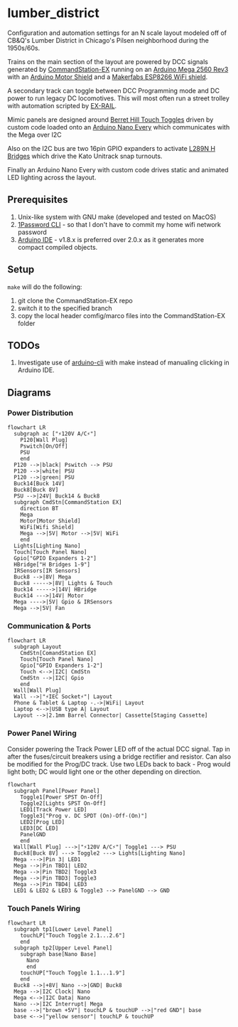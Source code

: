 # lumber_district

Configuration and automation settings for an N scale layout modeled off of CB&Q's Lumber District in Chicago's Pilsen neighborhood during the 1950s/60s.

Trains on the main section of the layout are powered by DCC signals generated by [CommandStation-EX](https://dcc-ex.com/ex-commandstation/index.html) running on an [Arduino Mega 2560 Rev3](https://store-usa.arduino.cc/products/arduino-mega-2560-rev3) with an [Arduino Motor Shield](https://store-usa.arduino.cc/collections/shields/products/arduino-motor-shield-rev3) and a [Makerfabs ESP8266 WiFi shield](https://www.makerfabs.com/esp8266-wifi-shield.html). 

A secondary track can toggle between DCC Programming mode and DC power to run legacy DC locomotives. This will most often run a street trolley with automation scripted by [EX-RAIL](https://dcc-ex.com/ex-rail/index.html). 

Mimic panels are designed around [Berret Hill Touch Toggles](https://www.berretthillshop.com/store/products/touch-controls/) driven by custom code loaded onto an [Arduino Nano Every](https://store-usa.arduino.cc/collections/boards/products/arduino-nano-every) which communicates with the Mega over I2C

Also on the I2C bus are two 16pin GPIO expanders to activate [L289N H Bridges](https://www.amazon.com/dp/B08RS3P1ZW) which drive the Kato Unitrack snap turnouts.

Finally an Arduino Nano Every with custom code drives static and animated LED lighting across the layout. 

## Prerequisites

1. Unix-like system with GNU make (developed and tested on MacOS)
1. [1Password CLI](https://developer.1password.com/docs/cli/get-started#install) - so that I don't have to commit my home wifi network password
1. [Arduino IDE](https://www.arduino.cc/en/software) - v1.8.x is preferred over 2.0.x as it generates more compact compiled objects.

## Setup

`make` will do the following:
1. git clone the CommandStation-EX repo
1. switch it to the specified branch
1. copy the local header comfig/marco files into the CommandStation-EX folder

## TODOs

1. Investigate use of [arduino-cli](https://github.com/arduino/arduino-cli) with make instead of manualing clicking in Arduino IDE.

## Diagrams

### Power Distribution

```mermaid
flowchart LR
  subgraph ac ["⚡️120V A/C⚡️"]
    P120[Wall Plug]
    Pswitch[On/Off]
    PSU
    end
  P120 -->|black| Pswitch --> PSU
  P120 -->|white| PSU
  P120 -->|green| PSU
  Buck14[Buck 14V]
  Buck8[Buck 8V]
  PSU -->|24V| Buck14 & Buck8
  subgraph CmdStn[CommandStation EX]
    direction BT
    Mega
    Motor[Motor Shield]
    WiFi[Wifi Shield]
    Mega -->|5V| Motor -->|5V| WiFi
    end
  Lights[Lighting Nano]
  Touch[Touch Panel Nano]
  Gpio["GPIO Expanders 1-2"]
  HBridge["H Bridges 1-9"]
  IRSensors[IR Sensors]
  Buck8 -->|8V| Mega
  Buck8 ----->|8V| Lights & Touch
  Buck14 ----->|14V| HBridge
  Buck14 --->|14V| Motor
  Mega ---->|5V| Gpio & IRSensors
  Mega -->|5V| Fan
```

### Communication & Ports

```mermaid
flowchart LR
  subgraph Layout
    CmdStn[ComandStation EX]
    Touch[Touch Panel Nano]
    Gpio["GPIO Expanders 1-2"]
    Touch <-->|I2C| CmdStn
    CmdStn -->|I2C| Gpio
    end
  Wall[Wall Plug]
  Wall -->|"⚡IEC Socket⚡️"| Layout
  Phone & Tablet & Laptop -.->|WiFi| Layout
  Laptop <-->|USB type A| Layout
  Layout -->|2.1mm Barrel Connector| Cassette[Staging Cassette]
```

### Power Panel Wiring

Consider powering the Track Power LED off of the actual DCC signal. Tap in after the fuses/circuit breakers using a bridge rectifier and resistor. Can also be modified for the Prog/DC track. Use two LEDs back to back - Prog would light both; DC would light one or the other depending on direction. 

```mermaid
flowchart 
  subgraph Panel[Power Panel]
    Toggle1[Power SPST On-Off]
    Toggle2[Lights SPST On-Off]
    LED1[Track Power LED]
    Toggle3["Prog v. DC SPDT (On)-Off-(On)"]
    LED2[Prog LED]
    LED3[DC LED]
    PanelGND
    end
  Wall[Wall Plug] --->|"⚡️120V A/C⚡️"| Toggle1 ---> PSU
  Buck8[Buck 8V] ---> Toggle2 ---> Lights[Lighting Nano]
  Mega --->|Pin 3| LED1
  Mega -->|Pin TBD1| LED2
  Mega -->|Pin TBD2| Toggle3
  Mega -->|Pin TBD3| Toggle3
  Mega -->|Pin TBD4| LED3
  LED1 & LED2 & LED3 & Toggle3 --> PanelGND --> GND
```

### Touch Panels Wiring

```mermaid
flowchart LR
  subgraph tp1[Lower Level Panel]
    touchLP["Touch Toggle 2.1...2.6"]
    end
  subgraph tp2[Upper Level Panel]
    subgraph base[Nano Base]
      Nano
      end
    touchUP["Touch Toggle 1.1...1.9"]
    end
  Buck8 -->|+8V| Nano -->|GND| Buck8
  Mega -->|I2C Clock| Nano
  Mega <-->|I2C Data| Nano
  Nano -->|I2C Interrupt| Mega
  base -->|"brown +5V"| touchLP & touchUP -->|"red GND"| base
  base <-->|"yellow sensor"| touchLP & touchUP

```

